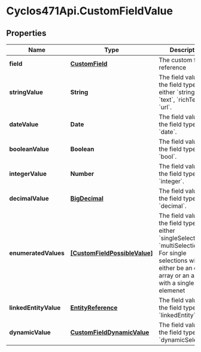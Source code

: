 # Cyclos471Api.CustomFieldValue

## Properties
Name | Type | Description | Notes
------------ | ------------- | ------------- | -------------
**field** | [**CustomField**](CustomField.md) | The custom field reference | [optional] 
**stringValue** | **String** | The field value if the field type is either &#x60;string&#x60;, &#x60;text&#x60;, &#x60;richText&#x60; or &#x60;url&#x60;.  | [optional] 
**dateValue** | **Date** | The field value if the field type is &#x60;date&#x60;.  | [optional] 
**booleanValue** | **Boolean** | The field value if the field type is &#x60;bool&#x60;.  | [optional] 
**integerValue** | **Number** | The field value if the field type is &#x60;integer&#x60;.  | [optional] 
**decimalValue** | [**BigDecimal**](BigDecimal.md) | The field value if the field type is &#x60;decimal&#x60;.  | [optional] 
**enumeratedValues** | [**[CustomFieldPossibleValue]**](CustomFieldPossibleValue.md) | The field value if the field type is either &#x60;singleSelection&#x60; or &#x60;multiSelection&#x60;. For single selections will either be an empty array or an array with a single elemenet  | [optional] 
**linkedEntityValue** | [**EntityReference**](EntityReference.md) | The field value if the field type is &#x60;linkedEntity&#x60;.  | [optional] 
**dynamicValue** | [**CustomFieldDynamicValue**](CustomFieldDynamicValue.md) | The field value if the field type is &#x60;dynamicSelection&#x60;.  | [optional] 


